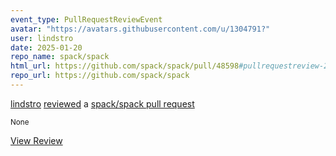 ```yaml
---
event_type: PullRequestReviewEvent
avatar: "https://avatars.githubusercontent.com/u/1304791?"
user: lindstro
date: 2025-01-20
repo_name: spack/spack
html_url: https://github.com/spack/spack/pull/48598#pullrequestreview-2563002759
repo_url: https://github.com/spack/spack
---
```


<a href='https://github.com/lindstro' target='_blank'>lindstro</a> <a href='https://github.com/spack/spack/pull/48598#pullrequestreview-2563002759' target='_blank'>reviewed</a> a <a href='https://github.com/spack/spack/pull/48598' target='_blank'>spack/spack pull request</a>

<small>None</small>

<a href='https://github.com/spack/spack/pull/48598#pullrequestreview-2563002759' target='_blank'>View Review</a>